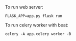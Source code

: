 To run web server:

`FLASK_APP=app.py flask run`

To run celery worker with beat:

`celery -A app.celery worker -B`